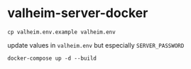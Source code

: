 # valheim-server-docker

    cp valheim.env.example valheim.env

update values in ```valheim.env``` but especially ```SERVER_PASSWORD```

    docker-compose up -d --build
